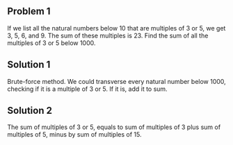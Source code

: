 ## Problem 1

If we list all the natural numbers below 10 that are multiples of 3 or 5, we
get 3, 5, 6, and 9. The sum of these multiples is 23. Find the sum of all the
multiples of 3 or 5 below 1000.

## Solution 1

Brute-force method. We could transverse every natural number below 1000,
checking if it is a multiple of 3 or 5. If it is, add it to sum.

## Solution 2

The sum of multiples of 3 or 5, equals to sum of multiples of 3 plus sum of
multiples of 5, minus by sum of multiples of 15.
